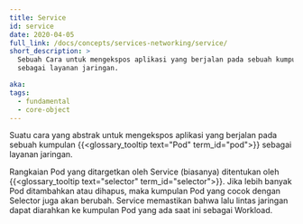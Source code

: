```yaml
---
title: Service
id: service
date: 2020-04-05
full_link: /docs/concepts/services-networking/service/
short_description: >
  Sebuah Cara untuk mengekspos aplikasi yang berjalan pada sebuah kumpulan Pod
  sebagai layanan jaringan.

aka:
tags:
  - fundamental
  - core-object
---
```


Suatu cara yang abstrak untuk mengekspos aplikasi yang berjalan pada sebuah
kumpulan {{<glossary_tooltip text="Pod" term_id="pod">}} sebagai layanan
jaringan.

<!--more-->

Rangkaian Pod yang ditargetkan oleh Service (biasanya) ditentukan oleh
{{<glossary_tooltip text="selector" term_id="selector">}}. Jika lebih banyak Pod
ditambahkan atau dihapus, maka kumpulan Pod yang cocok dengan Selector juga akan
berubah. Service memastikan bahwa lalu lintas jaringan dapat diarahkan ke
kumpulan Pod yang ada saat ini sebagai Workload.
